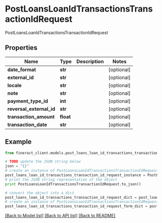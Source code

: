 # PostLoansLoanIdTransactionsTransactionIdRequest

PostLoansLoanIdTransactionsTransactionIdRequest

## Properties

Name | Type | Description | Notes
------------ | ------------- | ------------- | -------------
**date_format** | **str** |  | [optional] 
**external_id** | **str** |  | [optional] 
**locale** | **str** |  | [optional] 
**note** | **str** |  | [optional] 
**payment_type_id** | **int** |  | [optional] 
**reversal_external_id** | **str** |  | [optional] 
**transaction_amount** | **float** |  | [optional] 
**transaction_date** | **str** |  | [optional] 

## Example

```python
from fineract_client.models.post_loans_loan_id_transactions_transaction_id_request import PostLoansLoanIdTransactionsTransactionIdRequest

# TODO update the JSON string below
json = "{}"
# create an instance of PostLoansLoanIdTransactionsTransactionIdRequest from a JSON string
post_loans_loan_id_transactions_transaction_id_request_instance = PostLoansLoanIdTransactionsTransactionIdRequest.from_json(json)
# print the JSON string representation of the object
print PostLoansLoanIdTransactionsTransactionIdRequest.to_json()

# convert the object into a dict
post_loans_loan_id_transactions_transaction_id_request_dict = post_loans_loan_id_transactions_transaction_id_request_instance.to_dict()
# create an instance of PostLoansLoanIdTransactionsTransactionIdRequest from a dict
post_loans_loan_id_transactions_transaction_id_request_form_dict = post_loans_loan_id_transactions_transaction_id_request.from_dict(post_loans_loan_id_transactions_transaction_id_request_dict)
```
[[Back to Model list]](../README.md#documentation-for-models) [[Back to API list]](../README.md#documentation-for-api-endpoints) [[Back to README]](../README.md)



